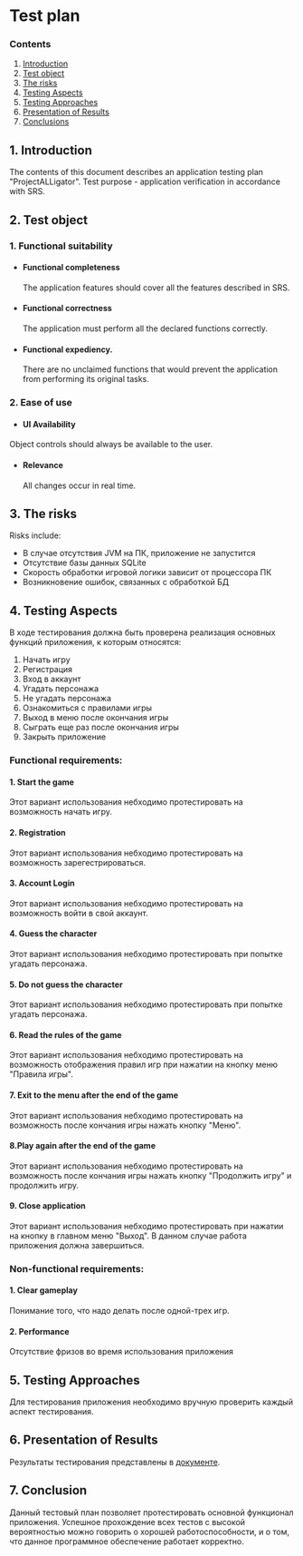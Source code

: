 # Test plan
 ### Contents
  1. [Introduction](#1)
  2. [Test object](#2)
  3. [The risks](#3)
  4. [Testing Aspects](#4)<br>
  5. [Testing Approaches](#5)
  6. [Presentation of Results](#6)
  7. [Сonclusions](#7)
  <a name="1"></a>
 ## 1. Introduction
The contents of this document describes an application testing plan "ProjectALLigator". Test purpose - application verification in accordance with SRS.
<a name="2"></a>
 ## 2. Test object
### 1. Functional suitability
-   #### Functional completeness
    The application features should cover all the features described in SRS.
-   #### Functional correctness
    The application must perform all the declared functions correctly.
-   #### Functional expediency.
    There are no unclaimed functions that would prevent the application from performing its original tasks.
### 2. Ease of use
-   #### UI Availability
   Object controls should always be available to the user.
-   #### Relevance
    All changes occur in real time.
<a name="3"></a>
## 3. The risks
Risks include:
- В случае отсутствия JVM на ПК, приложение не запустится
- Отсутствие базы данных SQLite
- Скорость обработки игровой логики зависит от процессора ПК
- Возникновение ошибок, связанных с обработкой БД
<a name="4"></a>
 ## 4. Testing Aspects
В ходе тестирования должна быть проверена реализация основных функций приложения, к которым относятся:  
1. Начать игру
2. Регистрация
3. Вход в аккаунт
4. Угадать персонажа
5. Не угадать персонажа
6. Ознакомиться с правилами игры
7. Выход в меню после окончания игры
8. Сыграть еще раз после окончания игры
9. Закрыть приложение

### Functional requirements:
#### 1. Start the game
Этот вариант использования небходимо протестировать на возможность начать игру.

#### 2. Registration
Этот вариант использования небходимо протестировать на возможность зарегестрироваться.

#### 3. Account Login
Этот вариант использования небходимо протестировать на возможность войти в свой аккаунт.

#### 4. Guess the character
Этот вариант использования небходимо протестировать при попытке угадать персонажа.

#### 5. Do not guess the character
Этот вариант использования небходимо протестировать при попытке угадать персонажа.

#### 6. Read the rules of the game
Этот вариант использования небходимо протестировать на возможность отображения правил игр при нажатии на кнопку меню "Правила игры".

#### 7. Exit to the menu after the end of the game
Этот вариант использования небходимо протестировать на возможность после кончания игры нажать кнопку "Меню".

#### 8.Play again after the end of the game
Этот вариант использования небходимо протестировать на возможность после кончания игры нажать кнопку "Продолжить игру" и продолжить игру.

#### 9. Close application
Этот вариант использования небходимо протестировать при нажатии на кнопку в главном меню "Выход". В данном случае работа приложения должна завершиться.

### Non-functional requirements:
#### 1. Clear gameplay
Понимание того, что надо делать после одной-трех игр.

#### 2. Performance
Отсутствие фризов во время использования приложения

<a name="5"></a>
## 5. Testing Approaches
Для тестирования приложения необходимо вручную проверить каждый аспект тестирования.

<a name="6"></a>
## 6. Presentation of Results
Результаты тестирования представлены в [документе](https://github.com/bar47ney/trtpo_two/blob/master/test/Test%20result.md).

<a name="7"></a>
## 7. Conclusion
Данный тестовый план позволяет протестировать основной функционал приложения. Успешное прохождение всех тестов с высокой вероятностью можно говорить о хорошей работоспособности, и о том, что данное программное обеспечение работает корректно.

    

